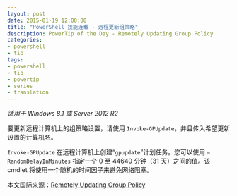 ```yaml
---
layout: post
date: 2015-01-19 12:00:00
title: "PowerShell 技能连载 - 远程更新组策略"
description: PowerTip of the Day - Remotely Updating Group Policy
categories:
- powershell
- tip
tags:
- powershell
- tip
- powertip
- series
- translation
---
```

_适用于 Windows 8.1 或 Server 2012 R2_

要更新远程计算机上的组策略设置，请使用 `Invoke-GPUpdate`，并且传入希望更新设置的计算机名。

`Invoke-GPUpdate` 在远程计算机上创建“`gpupdate`”计划任务。您可以使用 `–RandomDelayInMinutes` 指定一个 0 至 44640 分钟（31 天）之间的值。该 cmdlet 将使用一个随机的时间因子来避免网络阻塞。

<!--more-->
本文国际来源：[Remotely Updating Group Policy](http://community.idera.com/powershell/powertips/b/tips/posts/remotely-updating-group-policy)
